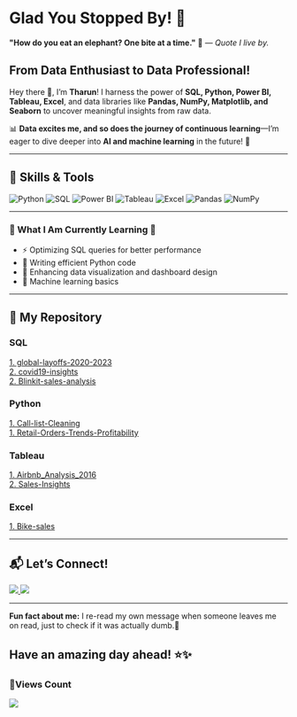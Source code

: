# Glad You Stopped By! 🎯                                 

**"How do you eat an elephant? One bite at a time."** 🐘 _— Quote I live by._
 



## From Data Enthusiast to Data Professional!  
Hey there 👋, I’m **Tharun**!
I harness the power of **SQL, Python, Power BI, Tableau, Excel**, and data libraries like **Pandas, NumPy, Matplotlib, and Seaborn** to uncover meaningful insights from raw data.    

📊 **Data excites me, and so does the journey of continuous learning**—I’m eager to dive deeper into **AI and machine learning** in the future! 🚀  


---

## 📌 Skills & Tools

![Python](https://img.shields.io/badge/-Python-3776AB?style=for-the-badge&logo=python&logoColor=white)
![SQL](https://img.shields.io/badge/-SQL-4479A1?style=for-the-badge&logo=postgresql&logoColor=white)
![Power BI](https://img.shields.io/badge/-PowerBI-F2C811?style=for-the-badge&logo=powerbi&logoColor=white)
![Tableau](https://img.shields.io/badge/-Tableau-E97627?style=for-the-badge&logo=tableau&logoColor=white)
![Excel](https://img.shields.io/badge/-Excel-217346?style=for-the-badge&logo=microsoft-excel&logoColor=white)
![Pandas](https://img.shields.io/badge/-Pandas-150458?style=for-the-badge&logo=pandas&logoColor=white)
![NumPy](https://img.shields.io/badge/-NumPy-013243?style=for-the-badge&logo=numpy&logoColor=white)

---

### 🌇 What I Am Currently Learning 🌃

- ⚡ Optimizing SQL queries for better performance                        
- 🐍 Writing efficient Python code  
- 🎨 Enhancing data visualization and dashboard design  
- 🤖 Machine learning basics
--- 


## 📂 My Repository  
<p align="left corner">
    <div class="skills-container">
        <!-- Skills Sections start here -->
        <div class="skill-item">
            <h3><strong>SQL</strong></h3>
            <a href="https://github.com/THARUN1024/global-layoffs-2020-2023" target="_blank">1. global-layoffs-2020-2023</a><br>
            <a href="https://github.com/THARUN1024/covid19-insights" target="_blank">2. covid19-insights </a><br>
            <a href="https://github.com/THARUN1024/Blinkit-sales-analysis" target="_blank">2. Blinkit-sales-analysis </a><br>
        </div>

   <h3><strong>Python</strong></h3>
            <a href="https://github.com/THARUN1024/Customer-Call-list-Cleaning" target="_blank">1. Call-list-Cleaning </a><br>
            <a href="https://github.com/THARUN1024/Retail-Orders-Trends-Profitability" target="_blank">1. Retail-Orders-Trends-Profitability </a><br>
            </div>
        

   <h3><strong>Tableau</strong></h3>
            <a href="https://github.com/THARUN1024/Airbnb_Analysis_2016" target="_blank">1. Airbnb_Analysis_2016 </a><br>
            <a href="https://github.com/THARUN1024/Sales-Insights" target="_blank">2. Sales-Insights</a><br>
        </div> 
        
  <h3><strong>Excel</strong></h3>
            <a href="https://github.com/THARUN1024/Bike-sales" target="_blank">1. Bike-sales</a><br>
        </div>




---


## 📬 Let’s Connect!  
<p align="left corner">
  <a href="mailto:badavaththarun000@gmail.com">              
    <img src="https://img.shields.io/badge/Email-D14836?style=for-the-badge&logo=gmail&logoColor=white">
  </a>
  <a href="https://www.linkedin.com/in/tharun-badavath/">
    <img src="https://img.shields.io/badge/LinkedIn-0077B5?style=for-the-badge&logo=linkedin&logoColor=white">
  </a>
</p>                                                     

---

 **Fun fact about me:** I re-read my own message when someone leaves me on read, just to check if it was actually dumb.🤔            
                                                              
## Have an amazing day ahead! ⭐️✨
### **👀Views Count**  
<p align="left">
  <img src="https://komarev.com/ghpvc/?username=tharunbadavath&label=Profile+Views&color=blue&style=plastic">
</p>
